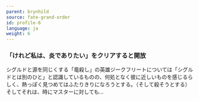 ```yaml
---
parent: brynhild
source: fate-grand-order
id: profile-6
language: ja
weight: 6
---
```


### 「けれど私は、炎でありたい」をクリアすると開放

シグルドと源を同じくする「竜殺し」の英雄ジークフリートについては「シグルドとは別のひと」と認識しているものの、何処となく彼に近しいものを感じるらしく、熱っぽく見つめてはふたりきりになろうとする。（そして殺そうとする）
そしてそれは、時にマスターに対しても…
